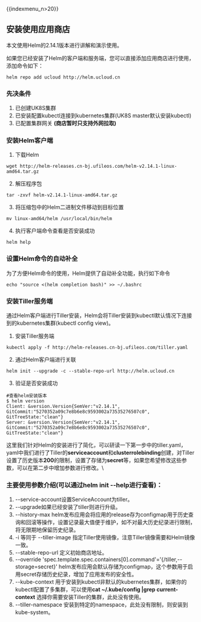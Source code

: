 {{indexmenu_n>20}}
## 安装使用应用商店
本文使用Helm的2.14.1版本进行讲解和演示使用。

如果您已经安装了Helm的客户端和服务端，您可以直接添加应用商店进行使用，添加命令如下：
```
helm repo add ucloud http://helm.ucloud.cn
```

### 先决条件
1. 已创建UK8S集群
2. 已安装配置kubectl连接到kubernetes集群(UK8S master默认安装kubectl)
3. 已配置集群网关 **(商店暂时只支持外网拉取)**

### 安装Helm客户端
1. 下载Helm
```
wget http://helm-releases.cn-bj.ufileos.com/helm-v2.14.1-linux-amd64.tar.gz
```
2. 解压程序包
```
tar -zxvf helm-v2.14.1-linux-amd64.tar.gz
```
3. 将压缩包中的Helm二进制文件移动到目标位置
```
mv linux-amd64/helm /usr/local/bin/helm
```
4. 执行客户端命令查看是否安装成功
```
helm help
```

### 设置Helm命令的自动补全
为了方便Helm命令的使用，Helm提供了自动补全功能，执行如下命令
```
echo "source <(helm completion bash)" >> ~/.bashrc
```

### 安装Tiller服务端
通过Helm客户端进行Tiller安装，Helm会将Tiller安装到kubectl默认情况下连接到的kubernetes集群(kubectl config view)。
1. 安装Tiller服务端
```
kubectl apply -f http://helm-releases.cn-bj.ufileos.com/tiller.yaml
```
2. 通过Helm客户端进行关联
```
helm init --upgrade -c --stable-repo-url http://helm.ucloud.cn
```
3. 验证是否安装成功
```
#查看helm安装版本
$ helm version
Client: &version.Version{SemVer:"v2.14.1", GitCommit:"5270352a09c7e8b6e8c9593002a73535276507c0", GitTreeState:"clean"}
Server: &version.Version{SemVer:"v2.14.1", GitCommit:"5270352a09c7e8b6e8c9593002a73535276507c0", GitTreeState:"clean"}
```

这里我们针对Helm的安装进行了简化，可以研读一下第一步中的tiller.yaml，yaml中我们进行了Tiller的**serviceaccount**和**clusterrolebinding**创建，对Tiller设置了历史版本**200**的限制，设置了存储为**secret**等，如果您希望修改这些参数，可以在第二步中增加参数进行修改。\\

### 主要使用参数介绍(可以通过helm init --help进行查看)：
1. --service-account设置ServiceAccount为tiller。
2. --upgrade如果已经安装了tiller则进行升级。
3. --history-max    helm发布应用会将应用的release存为configmap用于历史查询和回滚等操作，设置记录最大值便于维护，如不对最大历史纪录进行限制，将无限期地保留历史纪录。
4. -i 等同于 --tiller-image 指定Tiller使用镜像，注意Tiller镜像需要和Helm镜像一致。
5. --stable-repo-url 定义初始商店地址。
6. --override 'spec.template.spec.containers[0].command'='{/tiller,--storage=secret}'    helm发布应用会默认存储为configmap，这个参数用于启用secret存储历史纪录，增加了应用发布的安全性。
7. --kube-context 用于安装到kubectl非默认的kubernetes集群，如果你的kubectl配置了多集群，可以使用**cat ~/.kube/config |grep current-context** 选择你需要安装Tiller的集群，此处没有使用。
8. --tiller-namespace   安装到特定的namespace，此处没有限制，则安装到kube-system。
